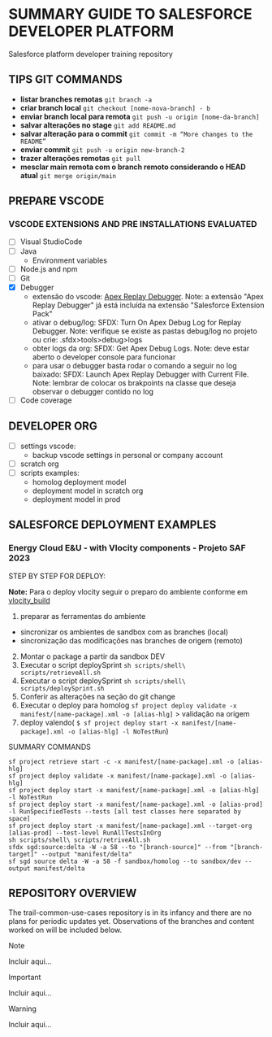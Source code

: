 # SUMMARY GUIDE TO SALESFORCE DEVELOPER PLATFORM 

Salesforce platform developer training repository

## TIPS GIT COMMANDS

- **listar branches remotas**  ``` git branch -a ```
- **criar branch local** ``` git checkout [nome-nova-branch] - b ```
- **enviar branch local para remota** ``` git push -u origin [nome-da-branch] ```
- **salvar alterações no stage** ``` git add README.md ```
- **salvar alteração  para o commit** ``` git commit -m “More changes to the README” ```
- **enviar commit** ``` git push -u origin new-branch-2 ```
- **trazer alterações remotas** ``` git pull ```
- **mesclar main remota com o branch remoto considerando o HEAD atual** ``` git merge origin/main ```


## PREPARE VSCODE

### VSCODE EXTENSIONS AND PRE INSTALLATIONS EVALUATED
- [ ] Visual StudioCode
- [ ] Java
   - Environment variables
- [ ] Node.js and npm
- [ ] Git
- [X] Debugger
   - extensão do vscode: [Apex Replay Debugger](https://developer.salesforce.com/tools/vscode/en/apex/replay-debugger#:~:text=Get%20a%20list%20of%20debug,Replay%20Debugger%20with%20Current%20File). Note: a extensão "Apex Replay Debugger" já está incluída na extensão "Salesforce Extension Pack"
   - ativar o debug/log: SFDX: Turn On Apex Debug Log for Replay Debugger. Note: verifique se existe as pastas debug/log no projeto ou crie: .sfdx>tools>debug>logs
   - obter logs da org: SFDX: Get Apex Debug Logs. Note: deve estar aberto o developer console para funcionar
   - para usar o debugger basta rodar o comando a seguir no log baixado: SFDX: Launch Apex Replay Debugger with Current File. Note: lembrar de colocar os brakpoints na classe que deseja observar o debugger contido no log
- [ ] Code coverage

## DEVELOPER ORG

- [ ] settings vscode:
   - backup vscode settings in personal or company account 
- [ ] scratch org
- [ ] scripts examples:
   - homolog deployment model
   - deployment model in scratch org
   - deployment model in prod  

## SALESFORCE DEPLOYMENT EXAMPLES

### Energy Cloud E&U - with Vlocity components - Projeto SAF 2023

STEP BY STEP FOR DEPLOY: 

**Note:** Para o deploy vlocity seguir o preparo do ambiente conforme em [vlocity_build](https://github.com/vlocityinc/vlocity_build#install-nodejs)

1. preparar as ferramentas do ambiente
- sincronizar os ambientes de sandbox com as branches (local)
- sincronização das modificações nas branches de origem (remoto)
2. Montar o package a partir da sandbox DEV
3. Executar o script deploySprint ``` sh scripts/shell\ scripts/retrieveAll.sh ``` 
4. Executar o script deploySprint ``` sh scripts/shell\ scripts/deploySprint.sh ``` 
5. Conferir as alterações na seção do git change
6. Executar o deploy para homolog  ``` sf project deploy validate -x manifest/[name-package].xml -o [alias-hlg] ``` > validação na origem
7. deploy valendo( ``` $ sf project deploy start -x manifest/[name-package].xml -o [alias-hlg] -l NoTestRun ```)

SUMMARY COMMANDS

```
sf project retrieve start -c -x manifest/[name-package].xml -o [alias-hlg]
sf project deploy validate -x manifest/[name-package].xml -o [alias-hlg]
sf project deploy start -x manifest/[name-package].xml -o [alias-hlg] -l NoTestRun
sf project deploy start -x manifest/[name-package].xml -o [alias-prod] -l RunSpecifiedTests --tests [all test classes here separated by space]
sf project deploy start -x manifest/[name-package].xml --target-org [alias-prod] --test-level RunAllTestsInOrg
sh scripts/shell\ scripts/retriveAll.sh
sfdx sgd:source:delta -W -a 58 --to "[branch-source]" --from "[branch-target]" --output "manifest/delta"
sf sgd source delta -W -a 58 -f sandbox/homolog --to sandbox/dev --output manifest/delta
```

## REPOSITORY OVERVIEW

The trail-common-use-cases repository is in its infancy and there are no plans for periodic updates yet. Observations of the branches and content worked on will be included below.

> [!NOTE]
> Incluir aqui...

> [!IMPORTANT]
> Incluir aqui...

> [!WARNING]
> Incluir aqui...
